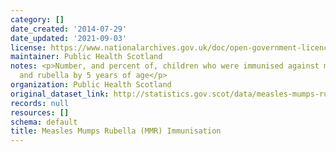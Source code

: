 ```yaml
---
category: []
date_created: '2014-07-29'
date_updated: '2021-09-03'
license: https://www.nationalarchives.gov.uk/doc/open-government-licence/version/3/
maintainer: Public Health Scotland
notes: <p>Number, and percent of, children who were immunised against measles, mumps
  and rubella by 5 years of age</p>
organization: Public Health Scotland
original_dataset_link: http://statistics.gov.scot/data/measles-mumps-rubella
records: null
resources: []
schema: default
title: Measles Mumps Rubella (MMR) Immunisation
---
```

